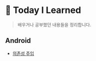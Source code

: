 # :bookmark: Today I Learned
> 배우거나 공부했던 내용들을 정리합니다.


## Android

- [의존성 주입](https://github.com/JungDayoon/TIL/tree/main/DI)
